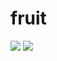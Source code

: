 # fruit
<img src="http://b37.photo.store.qq.com/psu?/87276bdf-719c-47e1-8fb8-c79757701ee9/AFyx.Az23cHpAUUSA.pB1bOIYocNyp2MdcxZwjfWzt0!/b/YQSW2hdXBQAAYnSZIRZpJQAA&a=40&b=37&bo=TQIOAgAAAAABBGA!&rf=viewer_4">
<img src="https://pan.baidu.com/s/1UovDxou_NofBeavDr3Mn4A">
